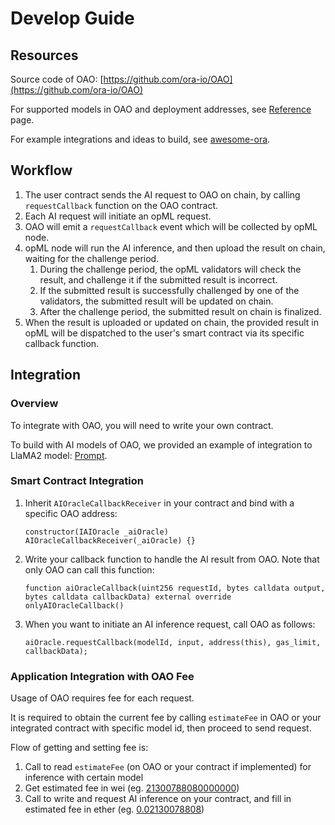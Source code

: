 # Develop Guide

## Resources

Source code of OAO: [https://github.com/ora-io/OAO](https://github.com/ora-io/OAO)

For supported models in OAO and deployment addresses, see [Reference](../reference.md) page.

For example integrations and ideas to build, see [awesome-ora](https://github.com/ora-io/awesome-ora#-ai-oracle-cle-ecosystem).

## Workflow

1. The user contract sends the AI request to OAO on chain, by calling `requestCallback` function on the OAO contract.
2. Each AI request will initiate an opML request.
3. OAO will emit a `requestCallback` event which will be collected by opML node.
4. opML node will run the AI inference, and then upload the result on chain, waiting for the challenge period.
   1. During the challenge period, the opML validators will check the result, and challenge it if the submitted result is incorrect.
   2. If the submitted result is successfully challenged by one of the validators, the submitted result will be updated on chain.
   3. After the challenge period, the submitted result on chain is finalized.
5. When the result is uploaded or updated on chain, the provided result in opML will be dispatched to the user's smart contract via its specific callback function.

## Integration

### Overview

To integrate with OAO, you will need to write your own contract.

To build with AI models of OAO, we provided an example of integration to LlaMA2 model: [Prompt](https://sepolia.etherscan.io/address/0x3E774275c7761CFb781715A47cAE694BA9dEb44A).

### Smart Contract Integration

1.  Inherit `AIOracleCallbackReceiver` in your contract and bind with a specific OAO address:

    ```solidity
    constructor(IAIOracle _aiOracle) AIOracleCallbackReceiver(_aiOracle) {}
    ```
2.  Write your callback function to handle the AI result from OAO. Note that only OAO can call this function:

    ```solidity
    function aiOracleCallback(uint256 requestId, bytes calldata output, bytes calldata callbackData) external override onlyAIOracleCallback()
    ```
3.  When you want to initiate an AI inference request, call OAO as follows:

    ```solidity
    aiOracle.requestCallback(modelId, input, address(this), gas_limit, callbackData);
    ```

### Application Integration with OAO Fee

Usage of OAO requires fee for each request.

It is required to obtain the current fee by calling `estimateFee` in OAO or your integrated contract with specific model id, then proceed to send request.

Flow of getting and setting fee is:

1. Call to read `estimateFee` (on OAO or your contract if implemented) for inference with certain model
2. Get estimated fee in wei (eg. [21300788080000000](https://sepolia.etherscan.io/unitconverter?wei=21300788080000000))
3. Call to write and request AI inference on your contract, and fill in estimated fee in ether (eg. [0.02130078808](https://sepolia.etherscan.io/unitconverter?wei=21300788080000000))
